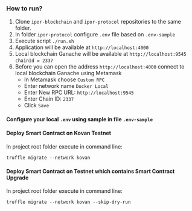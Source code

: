 ### How to run?

1. Clone `ipor-blockchain` and `ipor-protocol` repositories to the same folder.
2. In folder `ipor-protocol` configure `.env` file based on `.env-sample`
3. Execute script `./run.sh`
4. Application will be available at `http://localhost:4000`
5. Local blockchain Ganache will be available at `http://localhost:9545` `chainId = 2337`
6. Before you can open the address `http://localhost:4000` connect to local blockchain Ganache using Metamask
    - In Metamask choose `Custom RPC`
    - Enter network name `Docker Local`
    - Enter New RPC URL: `http://localhost:9545`
    - Enter Chain ID: `2337`
    - Click `Save`


#### Configure your local `.env` using sample in file `.env-sample`

#### Deploy Smart Contract on Kovan Testnet

In project root folder execute in command line:

`truffle migrate --network kovan`

#### Deploy Smart Contract on Testnet which contains Smart Contract Upgrade

In project root folder execute in command line:

`truffle migrate --network kovan --skip-dry-run`
